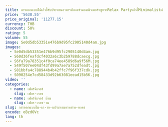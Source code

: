 ```yaml
---
title: การออกแบบไม้เก้าอี้รับประทานอาหารห้องครัวคอมพิวเตอร์หรูหราRelax Partyเก้าอี้Minimalistผ่อนคลายแบบพกพาCadeira Furnitures
price: '5638.55'
price_original: '11277.15'
currency: THB
discount: 50%
rating: 5
volume: 55
image: Se0d5db53351e476b9d95fc2905140d4am.jpg
images:
  - Se0d5db53351e476b9d95fc2905140d4am.jpg
  - S60d36feafdcf4032a6c3b2b9788dcaecg.jpg
  - S6fa79a78351c4f0ca74ee4589d6a9f56M.jpg
  - S49f507ee04df43fd99a7ae7a752dfeadt.jpg
  - S81bbfa4c788944b4b42ffc7f96f337cdk.jpg
  - S090254e7cd58433d92b63081eead15b5K.jpg
video: ''
categories:
  - name: เฟอร์นิเจอร์
    slug: เฟอร-เจอร
  - name: เฟอร์นิเจอร์ บ้าน
    slug: เฟอร-เจอร-าน
slug: การออกแบบไม-เก-าอ-บประทานอาหารห-องคร
encode: oBzdOVc
lang: th
---
```

  